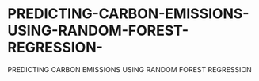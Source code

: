 # PREDICTING-CARBON-EMISSIONS-USING-RANDOM-FOREST-REGRESSION-
PREDICTING CARBON  EMISSIONS USING RANDOM  FOREST REGRESSION 
